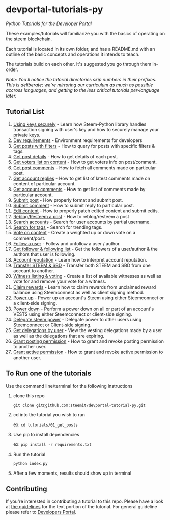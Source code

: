 # devportal-tutorials-py

_Python Tutorials for the Developer Portal_

These examples/tutorials will familiarize you with the basics of operating on the steem blockchain.

Each tutorial is located in its own folder, and has a README.md with an outline of the basic concepts
and operations it intends to teach.

The tutorials build on each other. It's suggested you go through them in-order. 

*Note: You'll notice the tutorial directories skip numbers in their prefixes. This is deliberate; we're mirroring our curriculum as much as possible accross languages, and getting to the less critical tutorials per-language later.*

## Tutorial List

1.  [Using keys securely](001_using_keys_securely) - Learn how Steem-Python library handles transaction signing with user's key and how to securely manage your private keys.
1.  [Dev requirements](tutorials/00_getting_started) - Environment requirements for developers
1.  [Get posts with filters](tutorials/04_get_posts) - How to query for posts with specific filters & tags.
1.  [Get post details](tutorials/05_get_post_details) - How to get details of each post.
1.  [Get voters list on content](tutorials/06_get_voters_list_on_post) - How to get voters info on post/comment.
1.  [Get post comments](tutorials/07_get_post_comments) - How to fetch all comments made on particular post.
1.  [Get account replies](tutorials/08_get_account_replies) - How to get list of latest comments made on content of particular account.
1.  [Get account comments](tutorials/09_get_account_comments) - How to get list of comments made by particular account.
1.  [Submit post](tutorials/10_submit_post) - How properly format and submit post.
1.  [Submit comment](tutorials/11_submit_comment_reply) - How to submit reply to particular post.
1.  [Edit content](tutorials/12_edit_content_patching) - How to properly patch edited content and submit edits.
1.  [Reblog/Resteem a post](tutorials/14_reblogging_post) - How to reblog/resteem a post
1.  [Search accounts](tutorials/15_search_accounts) - Search for user accounts by partial username.
1.  [Search for tags](tutorials/16_search_tags) - Search for trending tags.
1.  [Vote on content](tutorials/17_vote_on_content) - Create a weighted up or down vote on a comment/post.
1.  [Follow a user](tutorials/18_follow_a_user) - Follow and unfollow a user / author.
1.  [Get follower & following list](tutorials/19_get_follower_and_following_list) - Get the followers of a user/author & the authors that user is following.
1.  [Account reputation](tutorials/20_account_reputation) - Learn how to interpret account reputation.
1.  [Transfer STEEM & SBD](tutorials/21_transfer_STEEM_and_SBD) - Transfer both STEEM and SBD from one account to another.
1.  [Witness listing & voting](tutorials/22_witness_listing_and_voting) - Create a list of available witnesses as well as vote for and remove your vote for a witness.
1.  [Claim rewards](tutorials/23_claim_rewards) - Learn how to claim rewards from unclaimed reward balance using Steemconnect as well as client signing method.
1.  [Power up](tutorials/24_power_up_steem) - Power up an account's Steem using either Steemconnect or a client-side signing.
1.  [Power down](tutorials/25_power_down) - Perform a power down on all or part of an account's VESTS using either Steemconnect or client-side signing.
1.  [Delegate steem power](tutorials/27_delegate_power) - Delegate power to other users using Steemconnect or Client-side signing.
1.  [Get delegations by user](tutorials/29_get_delegations_by_user) - View the vesting delegations made by a user as well as the delegations that are expiring.
1.  [Grant posting permission](tutorials/30_grant_posting_permission) - How to grant and revoke posting permission to another user.
1.  [Grant active permission](tutorials/31_grant_active_permission) - How to grant and revoke active permission to another user.


## To Run one of the tutorials

Use the command line/terminal for the following instructions

1.  clone this repo

    `git clone git@github.com:steemit/devportal-tutorial-py.git`

1.  cd into the tutorial you wish to run

    ex: `cd tutorials/01_get_posts`

1.  Use pip to install dependencies

    ex: `pip install -r requirements.txt`

1.  Run the tutorial

    `python index.py`

1.  After a few moments, results should show up in terminal

## Contributing

If you're interested in contributing a tutorial to this repo. Please have a look at
[the guidelines](./tutorials/tutorial_structure.md) for the text portion of the tutorial. For general guideline please refer to [Developers Portal](https://github.com/steemit/devportal/blob/master/CONTRIBUTING.md).
